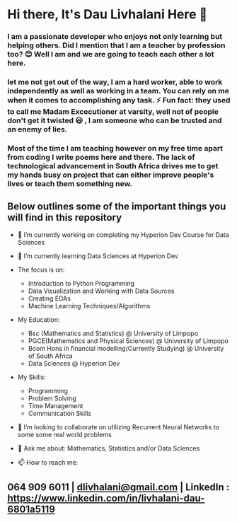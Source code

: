 # Hi there,  It's Dau Livhalani Here 👋


### I am a passionate developer who enjoys not only learning but helping others. Did I mention that I am a teacher by profession too? :blush: Well I am and we are going to teach each other a lot here.

### let me not get out of the way, I am a hard worker, able to work independently as well as working in a team. You can rely on me when it comes to accomplishing any task. ⚡ Fun fact: they used to call me Madam Excecutioner at varsity, well not of people don't get it twisted :smiley: , I am someone who can be trusted and an enemy of lies.

### Most of the time I am teaching however on my free time apart from coding I write poems here and there. The lack of technological advancement in South Africa drives me to get my hands busy on project that can either improve people's lives or teach them something new.

## Below outlines some  of the important things you will find in this repository


- 🔭 I’m currently working on completing my Hyperion Dev Course for Data Sciences

- 🌱 I’m currently learning Data Sciences at Hyperion Dev

- The focus is on:
  * Introduction to Python Programming
  * Data Visualization and Working with Data Sources
  * Creating EDAs
  * Machine Learning Techniques/Algorithms

- My Education:
  * Bsc (Mathematics and Statistics) @ University of Limpopo
  * PGCE(Mathematics and Physical Sciences) @ University of Limpopo
  * Bcom Hons in financial modelling(Currently Studying) @ University of South Africa 
  * Data Sciences @ Hyperion Dev
  
- My Skills:
  * Programming
  * Problem Solving
  * Time Management
  * Communication Skills
- 👯 I’m looking to collaborate on utilizing Recurrent Neural Networks to some some real world problems

- 💬 Ask me about: Mathematics, Statistics and/or Data Sciences

- 📫 How to reach me: 
## 064 909 6011 | dlivhalani@gmail.com | LinkedIn : https://www.linkedin.com/in/livhalani-dau-6801a5119

<!--  😄 Pronouns: ...
- ⚡ Fun fact: 
->
